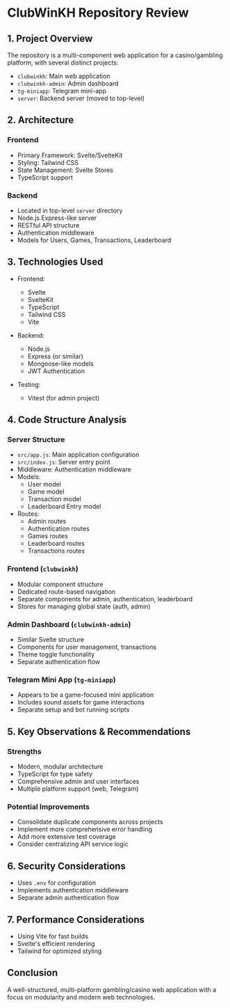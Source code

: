 # ClubWinKH Repository Review

## 1. Project Overview
The repository is a multi-component web application for a casino/gambling platform, with several distinct projects:
- `clubwinkh`: Main web application
- `clubwinkh-admin`: Admin dashboard
- `tg-miniapp`: Telegram mini-app
- `server`: Backend server (moved to top-level)

## 2. Architecture
### Frontend
- Primary Framework: Svelte/SvelteKit
- Styling: Tailwind CSS
- State Management: Svelte Stores
- TypeScript support

### Backend
- Located in top-level `server` directory
- Node.js Express-like server
- RESTful API structure
- Authentication middleware
- Models for Users, Games, Transactions, Leaderboard

## 3. Technologies Used
- Frontend:
  * Svelte
  * SvelteKit
  * TypeScript
  * Tailwind CSS
  * Vite

- Backend:
  * Node.js
  * Express (or similar)
  * Mongoose-like models
  * JWT Authentication

- Testing:
  * Vitest (for admin project)

## 4. Code Structure Analysis

### Server Structure
- `src/app.js`: Main application configuration
- `src/index.js`: Server entry point
- Middleware: Authentication middleware
- Models: 
  * User model
  * Game model
  * Transaction model
  * Leaderboard Entry model
- Routes:
  * Admin routes
  * Authentication routes
  * Games routes
  * Leaderboard routes
  * Transactions routes

### Frontend (`clubwinkh`)
- Modular component structure
- Dedicated route-based navigation
- Separate components for admin, authentication, leaderboard
- Stores for managing global state (auth, admin)

### Admin Dashboard (`clubwinkh-admin`)
- Similar Svelte structure
- Components for user management, transactions
- Theme toggle functionality
- Separate authentication flow

### Telegram Mini App (`tg-miniapp`)
- Appears to be a game-focused mini application
- Includes sound assets for game interactions
- Separate setup and bot running scripts

## 5. Key Observations & Recommendations

### Strengths
- Modern, modular architecture
- TypeScript for type safety
- Comprehensive admin and user interfaces
- Multiple platform support (web, Telegram)

### Potential Improvements
- Consolidate duplicate components across projects
- Implement more comprehensive error handling
- Add more extensive test coverage
- Consider centralizing API service logic

## 6. Security Considerations
- Uses `.env` for configuration
- Implements authentication middleware
- Separate admin authentication flow

## 7. Performance Considerations
- Using Vite for fast builds
- Svelte's efficient rendering
- Tailwind for optimized styling

## Conclusion
A well-structured, multi-platform gambling/casino web application with a focus on modularity and modern web technologies.
